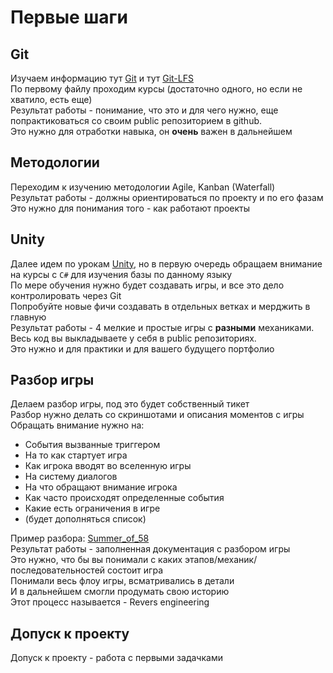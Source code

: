 # Первые шаги
## Git  
Изучаем информацию тут [Git](general/git.md) и тут [Git-LFS](general/git_lfs.md)  
По первому файлу проходим курсы (достаточно одного, но если не хватило, есть еще)  
Результат работы - понимание, что это и для чего нужно, еще попрактиковаться со своим public репозиторием в github.  
Это нужно для отработки навыка, он __очень__ важен в дальнейшем  
## Методологии
Переходим к изучению методологии Agile, Kanban (Waterfall)  
Результат работы - должны ориентироваться по проекту и по его фазам  
Это нужно для понимания того - как работают проекты  
## Unity
Далее идем по урокам [Unity](unity/leasons.md), но в первую очередь обращаем внимание на курсы с `C#` для изучения базы по данному языку  
По мере обучения нужно будет создавать игры, и все это дело контролировать через Git  
Попробуйте новые фичи создавать в отдельных ветках и мерджить в главную  
Результат работы - 4 мелкие и простые игры с __разными__ механиками. Весь код вы выкладываете у себя в public репозиториях.  
Это нужно и для практики и для вашего будущего портфолио  
## Разбор игры
Делаем разбор игры, под это будет собственный тикет  
Разбор нужно делать со скриншотами и описания моментов с игры  
Обращать внимание нужно на:  
- События вызванные триггером  
- На то как стартует игра  
- Как игрока вводят во вселенную игры  
- На систему диалогов  
- На что обращают внимание игрока  
- Как часто происходят определенные события  
- Какие есть ограничения в игре  
- (будет дополняться список)  

Пример разбора: [Summer_of_58](../references/horror/summer_of_58/Summer_of_58.md)  
Результат работы - заполненная документация с разбором игры  
Это нужно, что бы вы понимали с каких этапов/механик/последовательностей состоит игра  
Понимали весь флоу игры, всматривались в детали  
И в дальнейшем смогли продумать свою историю  
Этот процесс называется - Revers engineering  
## Допуск к проекту
Допуск к проекту - работа с первыми задачками  
